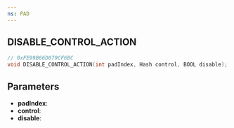 ```yaml
---
ns: PAD
---
```

## DISABLE_CONTROL_ACTION

```c
// 0xFE99B66D079CF6BC
void DISABLE_CONTROL_ACTION(int padIndex, Hash control, BOOL disable);
```

## Parameters
* **padIndex**:
* **control**:
* **disable**:
